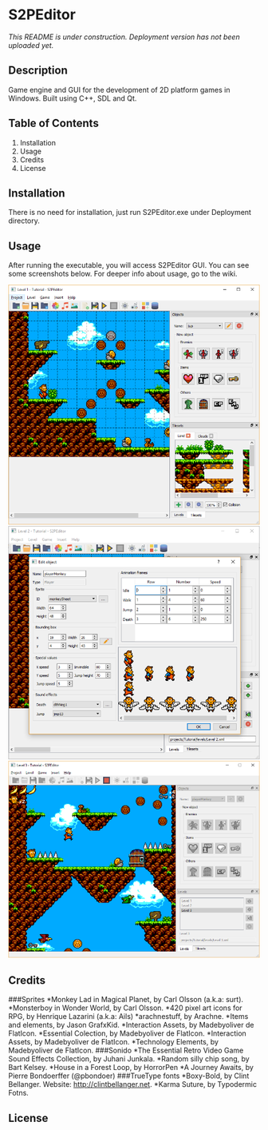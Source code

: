 # S2PEditor
*This README is under construction. Deployment version has not been uploaded yet.*
## Description
Game engine and GUI for the development of 2D platform games in Windows. Built using C++, SDL and Qt. 
## Table of Contents
1. Installation
1. Usage
1. Credits
1. License
## Installation
There is no need for installation, just run S2PEditor.exe under Deployment directory.
## Usage
After running the executable, you will access S2PEditor GUI. You can see some screenshots below. For deeper info about usage, go to the wiki.

<img src="S2PEditor/assets/images/screenshot1.png" width="540">

<img src="S2PEditor/assets/images/screenshot2.png" width="540">

<img src="S2PEditor/assets/images/screenshot3.png" width="540">

## Credits
###Sprites
*Monkey Lad in Magical Planet, by Carl Olsson (a.k.a: surt).
*Monsterboy in Wonder World, by Carl Olsson.
*420 pixel art icons for RPG, by Henrique Lazarini (a.k.a: Ails)
*arachnestuff, by Arachne.
*Items and elements, by Jason GrafxKid.
*Interaction Assets, by Madebyoliver de FlatIcon.
*Essential Colection, by Madebyoliver de FlatIcon.
*Interaction Assets, by Madebyoliver de FlatIcon.
*Technology Elements, by Madebyoliver de FlatIcon.
###Sonido
*The Essential Retro Video Game Sound Effects Collection, by Juhani Junkala.
*Random silly chip song, by Bart Kelsey.
*House in a Forest Loop, by HorrorPen
*A Journey Awaits, by Pierre Bondoerffer (@pbondoer)
###TrueType fonts
*Boxy-Bold, by Clint Bellanger. Website: http://clintbellanger.net.
*Karma Suture, by Typodermic Fotns.
## License



